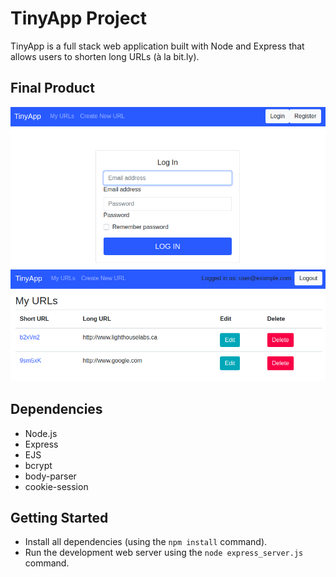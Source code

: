 # TinyApp Project

TinyApp is a full stack web application built with Node and Express that allows users to shorten long URLs (à la bit.ly).

## Final Product

![TinyApp Login page screenshot](login-tinyapp.png?raw=true "TinyApp Login")
![TinyApp URLs page screenshot](/urls-tinyapp.png?raw=true "TinyApp URLs")

## Dependencies

- Node.js
- Express
- EJS
- bcrypt
- body-parser
- cookie-session

## Getting Started

- Install all dependencies (using the `npm install` command).
- Run the development web server using the `node express_server.js` command.

